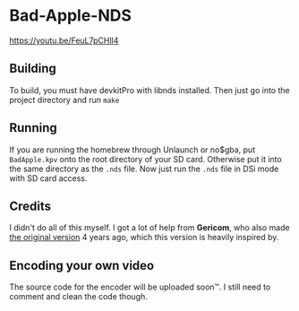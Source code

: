 # Bad-Apple-NDS
https://youtu.be/FeuL7pCHlI4

## Building
To build, you must have devkitPro with libnds installed. Then just go into the project directory and run `make`

## Running
If you are running the homebrew through Unlaunch or no$gba, put `BadApple.kpv` onto the root directory of your SD card. Otherwise put it into the same directory as the `.nds` file. Now just run the `.nds` file in DSi mode with SD card access.

## Credits
I didn't do all of this myself. I got a lot of help from **Gericom**, who also made [the original version](https://gbatemp.net/threads/bad-apple-for-the-nintendo-ds.466504/) 4 years ago, which this version is heavily inspired by.

## Encoding your own video
The source code for the encoder will be uploaded soon&trade;. I still need to comment and clean the code though.
